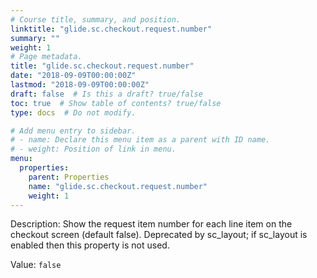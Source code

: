 ```yaml
---
# Course title, summary, and position.
linktitle: "glide.sc.checkout.request.number"
summary: ""
weight: 1
# Page metadata.
title: "glide.sc.checkout.request.number"
date: "2018-09-09T00:00:00Z"
lastmod: "2018-09-09T00:00:00Z"
draft: false  # Is this a draft? true/false
toc: true  # Show table of contents? true/false
type: docs  # Do not modify.

# Add menu entry to sidebar.
# - name: Declare this menu item as a parent with ID name.
# - weight: Position of link in menu.
menu:
  properties:
    parent: Properties
    name: "glide.sc.checkout.request.number"
    weight: 1
---
```


Description: Show the request item number for each line item on the checkout screen (default false). Deprecated by sc_layout; if sc_layout is enabled then this property is not used.


Value: `false`